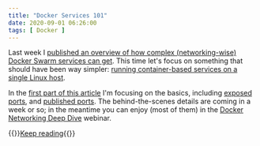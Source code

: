 ```yaml
---
title: "Docker Services 101"
date: 2020-09-01 06:26:00
tags: [ Docker ]
---
```

Last week I [published an overview of how complex (networking-wise) Docker Swarm services can get](https://blog.ipspace.net/2020/08/docker-swarm-services.html). This time let's focus on something that should have been way simpler: [running container-based services on a single Linux host](/kb/DockerSvc/index.html).

In the [first part of this article](/kb/DockerSvc/index.html) I'm focusing on the basics, including [exposed ports](/kb/DockerSvc/10-Exposed.html), and [published ports](/kb/DockerSvc/20-Published.html). The behind-the-scenes details are coming in a week or so; in the meantime you can enjoy (most of them) in the [Docker Networking Deep Dive](https://www.ipspace.net/Docker_Networking_Deep_Dive) webinar.

{{<jump>}}[Keep reading](/kb/DockerSvc/index.html){{</jump>}}